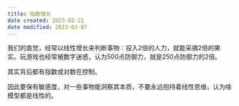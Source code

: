 ```yaml
---
title: 指数增长
date created: 2023-02-21
date modified: 2023-03-07
---
```


我们的直觉，经常以线性增长来判断事物：投入2倍的人力，就能采摘2倍的果实。玩游戏也经常被数字迷惑，认为500点防御力，就是250点防御力的2倍。

其实背后都有指数或对数在控制。

因此要保有敏感度，对一些事物能洞察其本质，不要永远抱持着线性思维，认为啥模型都是线性的。
